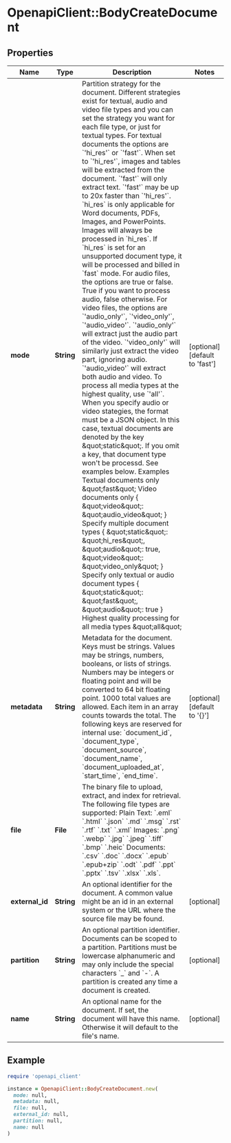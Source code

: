 # OpenapiClient::BodyCreateDocument

## Properties

| Name | Type | Description | Notes |
| ---- | ---- | ----------- | ----- |
| **mode** | **String** | Partition strategy for the document. Different strategies exist for textual, audio and video file types and you can set the strategy you want for  each file type, or just for textual types.  For textual documents the options are &#x60;&#39;hi_res&#39;&#x60; or &#x60;&#39;fast&#39;&#x60;. When set to &#x60;&#39;hi_res&#39;&#x60;, images and tables will be extracted from the document. &#x60;&#39;fast&#39;&#x60; will only extract text. &#x60;&#39;fast&#39;&#x60; may be up to 20x faster than &#x60;&#39;hi_res&#39;&#x60;. &#x60;hi_res&#x60; is only applicable for Word documents, PDFs, Images, and PowerPoints. Images will always be processed in &#x60;hi_res&#x60;. If &#x60;hi_res&#x60; is set for an unsupported document type, it will be processed and billed in &#x60;fast&#x60; mode.  For audio files, the options are true or false. True if you want to process audio, false otherwise.          For video files, the options are &#x60;&#39;audio_only&#39;&#x60;, &#x60;&#39;video_only&#39;&#x60;, &#x60;&#39;audio_video&#39;&#x60;. &#x60;&#39;audio_only&#39;&#x60; will extract just the audio part of the video. &#x60;&#39;video_only&#39;&#x60; will similarly just extract the video part, ignoring audio. &#x60;&#39;audio_video&#39;&#x60; will extract both audio and video.  To process all media types at the highest quality, use &#x60;&#39;all&#39;&#x60;.  When you specify audio or video stategies, the format must be a JSON object. In this case, textual documents are denoted by the key \&quot;static\&quot;. If you omit a key, that document type won&#39;t be processd.  See examples below.  Examples  Textual documents only     \&quot;fast\&quot;  Video documents only {     \&quot;video\&quot;: \&quot;audio_video\&quot; }  Specify multiple document types {     \&quot;static\&quot;: \&quot;hi_res\&quot;,     \&quot;audio\&quot;: true,     \&quot;video\&quot;: \&quot;video_only\&quot; }  Specify only textual or audio document types {     \&quot;static\&quot;: \&quot;fast\&quot;,     \&quot;audio\&quot;: true }  Highest quality processing for all media types     \&quot;all\&quot; | [optional][default to &#39;fast&#39;] |
| **metadata** | **String** | Metadata for the document. Keys must be strings. Values may be strings, numbers, booleans, or lists of strings. Numbers may be integers or floating point and will be converted to 64 bit floating point. 1000 total values are allowed. Each item in an array counts towards the total. The following keys are reserved for internal use: &#x60;document_id&#x60;, &#x60;document_type&#x60;, &#x60;document_source&#x60;, &#x60;document_name&#x60;, &#x60;document_uploaded_at&#x60;, &#x60;start_time&#x60;, &#x60;end_time&#x60;. | [optional][default to &#39;{}&#39;] |
| **file** | **File** | The binary file to upload, extract, and index for retrieval. The following file types are supported: Plain Text: &#x60;.eml&#x60; &#x60;.html&#x60; &#x60;.json&#x60; &#x60;.md&#x60; &#x60;.msg&#x60; &#x60;.rst&#x60; &#x60;.rtf&#x60; &#x60;.txt&#x60; &#x60;.xml&#x60; Images: &#x60;.png&#x60; &#x60;.webp&#x60; &#x60;.jpg&#x60; &#x60;.jpeg&#x60; &#x60;.tiff&#x60; &#x60;.bmp&#x60; &#x60;.heic&#x60; Documents: &#x60;.csv&#x60; &#x60;.doc&#x60; &#x60;.docx&#x60; &#x60;.epub&#x60; &#x60;.epub+zip&#x60; &#x60;.odt&#x60; &#x60;.pdf&#x60; &#x60;.ppt&#x60; &#x60;.pptx&#x60; &#x60;.tsv&#x60; &#x60;.xlsx&#x60; &#x60;.xls&#x60;. |  |
| **external_id** | **String** | An optional identifier for the document. A common value might be an id in an external system or the URL where the source file may be found. | [optional] |
| **partition** | **String** | An optional partition identifier. Documents can be scoped to a partition. Partitions must be lowercase alphanumeric and may only include the special characters &#x60;_&#x60; and &#x60;-&#x60;.  A partition is created any time a document is created. | [optional] |
| **name** | **String** | An optional name for the document. If set, the document will have this name. Otherwise it will default to the file&#39;s name. | [optional] |

## Example

```ruby
require 'openapi_client'

instance = OpenapiClient::BodyCreateDocument.new(
  mode: null,
  metadata: null,
  file: null,
  external_id: null,
  partition: null,
  name: null
)
```

